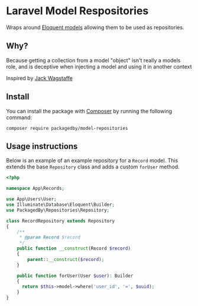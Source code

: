 # Laravel Model Respositories
Wraps around [Eloquent models](https://laravel.com/docs/8.x/eloquent) allowing them to be used as repositories. 

## Why?
Because getting a collection from a model "object" isn't really a models
role, and is deceptive when injecting a model and using it in another context

Inspired by [Jack Wagstaffe](https://github.com/jackowagstaffe)

## Install
You can install the package with [Composer](https://getcomposer.org/) by running the following command:

```
composer require packagedby/model-repositories
```

## Usage instructions
Below is an example of an example repository for a `Record` model. This extends the base `Repository` class and adds a custom `forUser` method.

```php
<?php

namespace App\Records;

use App\Users\User;
use Illuminate\Database\Eloquent\Builder;
use PackagedBy\Repositories\Repository;

class RecordRepository extends Repository
{
    /**
     * @param Record $record
     */
    public function __construct(Record $record)
    {
        parent::__construct($record);
    }

    public function forUser(User $user): Builder
    {
      return $this->model->where('user_id', '=', $uuid);
    }
}

```
